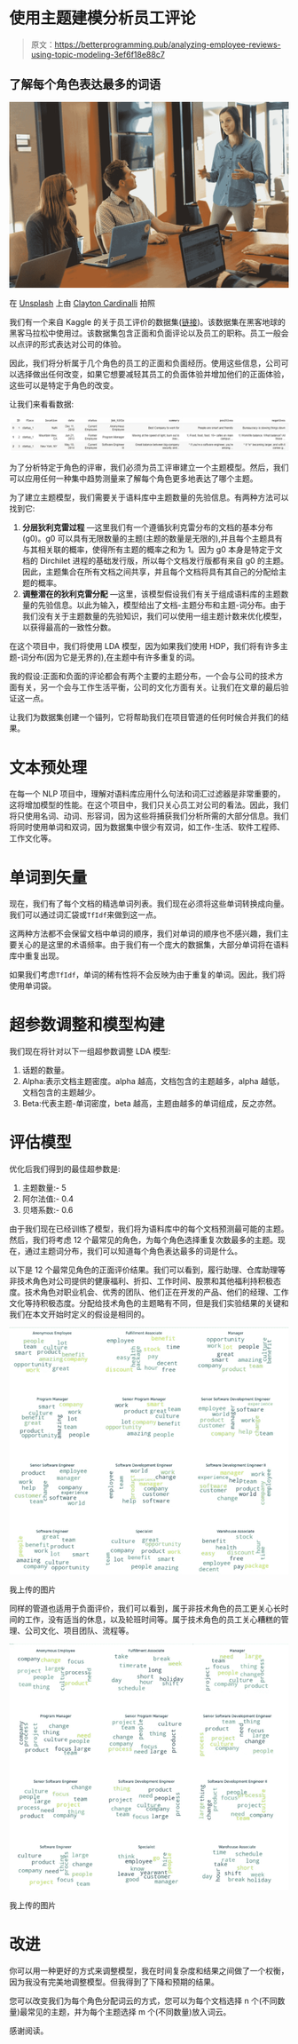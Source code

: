 # 使用主题建模分析员工评论

> 原文：<https://betterprogramming.pub/analyzing-employee-reviews-using-topic-modeling-3ef6f18e88c7>

## 了解每个角色表达最多的词语

![](img/a9baee7e3fd7ad3b680ed9b25d27c6f0.png)

在 [Unsplash](https://unsplash.com?utm_source=medium&utm_medium=referral) 上由 [Clayton Cardinalli](https://unsplash.com/@clayton_cardinalli?utm_source=medium&utm_medium=referral) 拍照

我们有一个来自 Kaggle 的关于员工评价的数据集([链接](https://www.kaggle.com/fireball684/hackerearthericsson))。该数据集在黑客地球的黑客马拉松中使用过。该数据集包含正面和负面评论以及员工的职称。员工一般会以点评的形式表达对公司的体验。

因此，我们将分析属于几个角色的员工的正面和负面经历。使用这些信息，公司可以选择做出任何改变，如果它想要减轻其员工的负面体验并增加他们的正面体验，这些可以是特定于角色的改变。

让我们来看看数据:

![](img/e0fff016b0546d9df9201271f4653aac.png)

为了分析特定于角色的评审，我们必须为员工评审建立一个主题模型。然后，我们可以应用任何一种集中趋势测量来了解每个角色更多地表达了哪个主题。

为了建立主题模型，我们需要关于语料库中主题数量的先验信息。有两种方法可以找到它:

1.  **分层狄利克雷过程** —这里我们有一个遵循狄利克雷分布的文档的基本分布(g0)。g0 可以具有无限数量的主题(主题的数量是无限的),并且每个主题具有与其相关联的概率，使得所有主题的概率之和为 1。因为 g0 本身是特定于文档的 Dirchilet 进程的基础发行版，所以每个文档发行版都有来自 g0 的主题。因此，主题集合在所有文档之间共享，并且每个文档将具有其自己的分配给主题的概率。
2.  **调整潜在的狄利克雷分配** —这里，该模型假设我们有关于组成语料库的主题数量的先验信息。以此为输入，模型给出了文档-主题分布和主题-词分布。由于我们没有关于主题数量的先验知识，我们可以使用一组主题计数来优化模型，以获得最高的一致性分数。

在这个项目中，我们将使用 LDA 模型，因为如果我们使用 HDP，我们将有许多主题-词分布(因为它是无界的),在主题中有许多重复的词。

我的假设:正面和负面的评论都会有两个主要的主题分布，一个会与公司的技术方面有关，另一个会与工作生活平衡，公司的文化方面有关。让我们在文章的最后验证这一点。

让我们为数据集创建一个锚列，它将帮助我们在项目管道的任何时候合并我们的结果。

# **文本预处理**

在每一个 NLP 项目中，理解对语料库应用什么句法和词汇过滤器是非常重要的，这将增加模型的性能。在这个项目中，我们只关心员工对公司的看法。因此，我们将只使用名词、动词、形容词，因为这些将捕获我们分析所需的大部分信息。我们将同时使用单词和双词，因为数据集中很少有双词，如工作-生活、软件工程师、工作文化等。

# 单词到矢量

现在，我们有了每个文档的精选单词列表。我们现在必须将这些单词转换成向量。我们可以通过词汇袋或`TfIdf`来做到这一点。

这两种方法都不会保留文档中单词的顺序，我们对单词的顺序也不感兴趣，我们主要关心的是这里的术语频率。由于我们有一个庞大的数据集，大部分单词将在语料库中重复出现。

如果我们考虑`TfIdf`，单词的稀有性将不会反映为由于重复的单词。因此，我们将使用单词袋。

# 超参数调整和模型构建

我们现在将针对以下一组超参数调整 LDA 模型:

1.  话题的数量。
2.  Alpha:表示文档主题密度。alpha 越高，文档包含的主题越多，alpha 越低，文档包含的主题越少。
3.  Beta:代表主题-单词密度，beta 越高，主题由越多的单词组成，反之亦然。

# 评估模型

优化后我们得到的最佳超参数是:

1.  主题数量:- 5
2.  阿尔法值:- 0.4
3.  贝塔系数:- 0.6

由于我们现在已经训练了模型，我们将为语料库中的每个文档预测最可能的主题。然后，我们将考虑 12 个最常见的角色，为每个角色选择重复次数最多的主题。现在，通过主题词分布，我们可以知道每个角色表达最多的词是什么。

以下是 12 个最常见角色的正面评价结果。我们可以看到，履行助理、仓库助理等非技术角色对公司提供的健康福利、折扣、工作时间、股票和其他福利持积极态度。技术角色对职业机会、优秀的团队、他们正在开发的产品、他们的经理、工作文化等持积极态度。分配给技术角色的主题略有不同，但是我们实验结果的关键和我们在本文开始时定义的假设是相同的。

![](img/1d849bc1dd09692c479b606795a1e7d8.png)

我上传的图片

同样的管道也适用于负面评价，我们可以看到，属于非技术角色的员工更关心长时间的工作，没有适当的休息，以及轮班时间等。属于技术角色的员工关心糟糕的管理、公司文化、项目团队、流程等。

![](img/73577c58bae59547c6e178e34b3146c5.png)

我上传的图片

# **改进**

你可以用一种更好的方式来调整模型，我在时间复杂度和结果之间做了一个权衡，因为我没有完美地调整模型。但我得到了下降和预期的结果。

您可以改变我们为每个角色分配词云的方式，您可以为每个文档选择 n 个(不同数量)最常见的主题，并为每个主题选择 m 个(不同数量)放入词云。

感谢阅读。